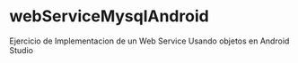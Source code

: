 # webServiceMysqlAndroid
Ejercicio de Implementacion de un Web Service Usando objetos en Android Studio

